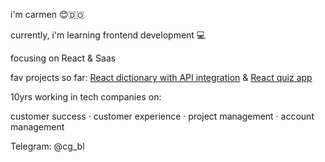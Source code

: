 
i'm carmen 😊🇩🇴

currently, i'm learning frontend development 💻

focusing on React & Saas

fav projects so far:
[React dictionary with API integration](https://github.com/cgbl-90/dictionary-project) & [React quiz app](https://github.com/cgbl-90/react-quiz-app)

10yrs working in tech companies on: 

customer success · customer experience · project management · account management

Telegram: @cg_bl
